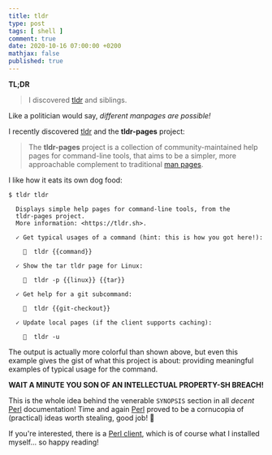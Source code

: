 ```yaml
---
title: tldr
type: post
tags: [ shell ]
comment: true
date: 2020-10-16 07:00:00 +0200
mathjax: false
published: true
---
```


**TL;DR**

> I discovered [tldr][] and siblings.

Like a politician would say, *different manpages are possible!*

I recently discovered [tldr][] and the **tldr-pages** project:

> The **tldr-pages** project is a collection of community-maintained
> help pages for command-line tools, that aims to be a simpler, more
> approachable complement to traditional [man pages][].

I like how it eats its own dog food:

```
$ tldr tldr

  Displays simple help pages for command-line tools, from the
  tldr-pages project.
  More information: <https://tldr.sh>.

  ✓ Get typical usages of a command (hint: this is how you got here!):

    🍣  tldr {{command}}

  ✓ Show the tar tldr page for Linux:

    🍣  tldr -p {{linux}} {{tar}}

  ✓ Get help for a git subcommand:

    🍣  tldr {{git-checkout}}

  ✓ Update local pages (if the client supports caching):

    🍣  tldr -u
```

The output is actually more colorful than shown above, but even this
example gives the gist of what this project is about: providing
meaningful examples of typical usage for the command.

**WAIT A MINUTE YOU SON OF AN INTELLECTUAL PROPERTY-SH BREACH!**

This is the whole idea behind the venerable `SYNOPSIS` section in all
*decent* [Perl][] documentation! Time and again [Perl][] proved to be
a cornucopia of (practical) ideas worth stealing, good job!  🤩

If you're interested, there is a [Perl client][perl-tldr], which is of
course what I installed myself... so happy reading!

[tldr]: https://github.com/tldr-pages/tldr/
[perl-tldr]: https://github.com/shoichikaji/perl-tldr
[man pages]: https://en.wikipedia.org/wiki/Man_page
[Perl]: https://www.perl.org/
